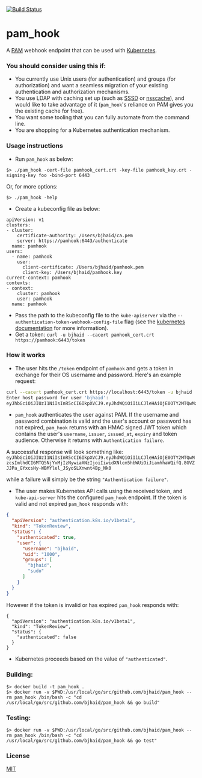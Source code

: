 [![Build Status](https://api.travis-ci.org/bjhaid/pam_hook.svg?branch=master)](https://travis-ci.org/bjhaid/pam_hook)

# pam_hook
A [PAM](http://www.linux-pam.org/) webhook endpoint that can be used with [Kubernetes](https://github.com/kubernetes/kubernetes).

### You should consider using this if:

- You currently use Unix users (for authentication) and groups (for authorization) and want a seamless migration of your existing authentication and authorization mechanisms.
- You use LDAP with caching set up (such as [SSSD](https://linux.die.net/man/8/sssd) or [nsscache](https://github.com/google/nsscache)), and would like to take advantage of it (`pam_hook`'s reliance on PAM gives you the existing cache for free).
- You want some tooling that you can fully automate from the command line.
- You are shopping for a Kubernetes authentication mechanism.

### Usage instructions

- Run `pam_hook` as below:

```
$> ./pam_hook -cert-file pamhook_cert.crt -key-file pamhook_key.crt -signing-key foo -bind-port 6443
```

Or, for more options:

```
$> ./pam_hook -help
```

- Create a kubeconfig file as below:
```
apiVersion: v1
clusters:
- cluster:
    certificate-authority: /Users/bjhaid/ca.pem
    server: https://pamhook:6443/authenticate
  name: pamhook
users:
  - name: pamhook
    user:
      client-certificate: /Users/bjhaid/pamhook.pem
      client-key: /Users/bjhaid/pamhook.key
current-context: pamhook
contexts:
- context:
    cluster: pamhook
    user: pamhook
  name: pamhook
```

- Pass the path to the kubeconfig file to the `kube-apiserver` via the
`--authentication-token-webhook-config-file` flag (see the
[kubernetes documentation](https://kubernetes.io/docs/admin/authentication/#webhook-token-authentication)
for more information).
- Get a token: `curl -u bjhaid --cacert pamhook_cert.crt https://pamhook:6443/token` 

### How it works

- The user hits the `/token` endpoint of `pamhook` and gets a token in exchange for their
OS username and password.  Here's an example request:

```bash
curl --cacert pamhook_cert.crt https://localhost:6443/token -u bjhaid
Enter host password for user 'bjhaid':
eyJhbGciOiJIUzI1NiIsInR5cCI6IkpXVCJ9.eyJhdWQiOiIiLCJleHAiOjE0OTY2MTQwMzcsImlhdCI6MTQ5NjYxMjIzNywiaXNzIjoiIiwidXNlcm5hbWUiOiJiamhhaWQifQ.8GVZJJPa_GYxcsHy-WBMYlel_JSyoSLXnwnt4Bp_Nk0
```

- `pam_hook` authenticates the user against PAM.  If the username and password combination
is valid and the user's account or password has not expired, `pam_hook` returns with an
HMAC signed JWT token which contains the user's `username`, `issuer`, `issued_at`, `expiry` and
token audience.  Otherwise it returns with `Authentication failure`.

A successful response will look something like:
`eyJhbGciOiJIUzI1NiIsInR5cCI6IkpXVCJ9.eyJhdWQiOiIiLCJleHAiOjE0OTY2MTQwMzcsImlhdCI6MTQ5NjYxMjIzNywiaXNzIjoiIiwidXNlcm5hbWUiOiJiamhhaWQifQ.8GVZJJPa_GYxcsHy-WBMYlel_JSyoSLXnwnt4Bp_Nk0`

while a failure will simply be the string `"Authentication failure"`.

- The user makes Kubernetes API calls using the received token, and `kube-api-server` hits
the configured `pam_hook` endpoint.  If the token is valid and not expired `pam_hook`
responds with:

```json
{
  "apiVersion": "authentication.k8s.io/v1beta1",
  "kind": "TokenReview",
  "status": {
    "authenticated": true,
    "user": {
      "username": "bjhaid",
      "uid": "1000",
      "groups": [
        "bjhaid",
        "sudo"
      ]
    }
  }
}
```

However if the token is invalid or has expired `pam_hook` responds with:
```
{
  "apiVersion": "authentication.k8s.io/v1beta1",
  "kind": "TokenReview",
  "status": {
    "authenticated": false
  }
}
```
- Kubernetes proceeds based on the value of `"authenticated"`.

### Building:

```
$> docker build -t pam_hook .
$> docker run -v $PWD:/usr/local/go/src/github.com/bjhaid/pam_hook --rm pam_hook /bin/bash -c "cd /usr/local/go/src/github.com/bjhaid/pam_hook && go build"
```

### Testing:

```
$> docker run -v $PWD:/usr/local/go/src/github.com/bjhaid/pam_hook --rm pam_hook /bin/bash -c "cd /usr/local/go/src/github.com/bjhaid/pam_hook && go test"
```

### License

[MIT](LICENSE)
